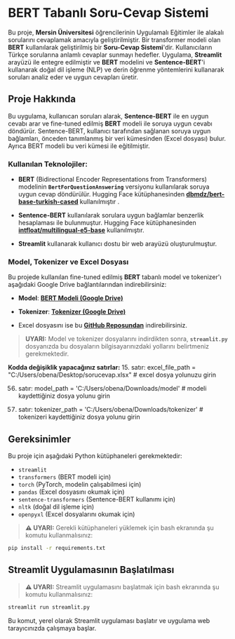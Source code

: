 # BERT Tabanlı Soru-Cevap Sistemi

Bu proje, **Mersin Üniversitesi** öğrencilerinin Uygulamalı Eğitimler ile alakalı sorularını cevaplamak amacıyla geliştirilmiştir. Bir transformer modeli olan **BERT** kullanılarak geliştirilmiş bir **Soru-Cevap Sistemi**'dir. Kullanıcıların Türkçe sorularına anlamlı cevaplar sunmayı hedefler. Uygulama, **Streamlit** arayüzü ile entegre edilmiştir ve **BERT** modelini ve **Sentence-BERT**'i kullanarak doğal dil işleme (NLP) ve derin öğrenme yöntemlerini kullanarak soruları analiz eder ve uygun cevapları üretir.

## Proje Hakkında

Bu uygulama, kullanıcan soruları alarak, **Sentence-BERT** ile en uygun cevabı arar ve fine-tuned edilmiş **BERT** modeli ile soruya uygun cevabı döndürür. Sentence-BERT, kullanıcı tarafından sağlanan soruya uygun bağlamları, önceden tanımlanmış bir veri kümesinden (Excel dosyası) bulur. Ayrıca BERT modeli bu veri kümesi ile eğitilmiştir.

### Kullanılan Teknolojiler:
- **BERT** (Bidirectional Encoder Representations from Transformers) modelinin **`BertForQuestionAnswering`** versiyonu kullanılarak soruya uygun cevap döndürülür. Hugging Face kütüphanesinden **[dbmdz/bert-base-turkish-cased](https://huggingface.co/dbmdz/bert-base-turkish-cased)** kullanılmıştır .

- **Sentence-BERT** kullanılarak sorulara uygun bağlamlar benzerlik hesaplaması ile bulunmuştur. Hugging Face kütüphanesinden **[intfloat/multilingual-e5-base](https://huggingface.co/intfloat/multilingual-e5-base)** kullanılmıştır.

- **Streamlit** kullanarak kullanıcı dostu bir web arayüzü oluşturulmuştur.

### Model, Tokenizer ve Excel Dosyası
Bu projede kullanılan fine-tuned edilmiş **BERT** tabanlı model ve tokenizer'ı aşağıdaki Google Drive bağlantılarından indirebilirsiniz:

- **Model**: **[BERT Modeli (Google Drive)](https://drive.google.com/drive/folders/1bX8aHRo9umipMLjKfuh_LRb9aS_jsQhf?usp=sharing)**
- **Tokenizer**: **[Tokenizer (Google Drive)](https://drive.google.com/drive/folders/1-8QdO_7GNxjatLmZG-S0FMHnT-hU7rPe?usp=sharing)**

- Excel dosyasını ise bu **[GitHub Reposundan](https://github.com/obenadak/obenadak-SoruCevaplamaMEU/blob/master/sorucevap.xlsx)** indirebilirsiniz.

> **UYARI:** Model ve tokenizer dosyalarını indirdikten sonra, **`streamlit.py`** dosyanızda bu dosyaların bilgisayarınızdaki yollarını belirtmeniz gerekmektedir.

**Kodda değişiklik yapacağınız satırlar:**
15. satır: 
excel_file_path = "C:/Users/obena/Desktop/sorucevap.xlsx"  # excel dosya yolunuzu girin 

56. satır:
model_path = 'C:/Users/obena/Downloads/model'  # modeli kaydettiğiniz dosya yolunu girin

57. satır:
tokenizer_path = 'C:/Users/obena/Downloads/tokenizer'  # tokenizeri kaydettiğiniz dosya yolunu girin

## Gereksinimler

Bu proje için aşağıdaki Python kütüphaneleri gerekmektedir:

- `streamlit`
- `transformers` (BERT modeli için)
- `torch` (PyTorch, modelin çalışabilmesi için)
- `pandas` (Excel dosyasını okumak için)
- `sentence-transformers` (Sentence-BERT kullanımı için)
- `nltk` (doğal dil işleme için)
- `openpyxl` (Excel dosyalarını okumak için)

> **⚠️ UYARI:** Gerekli kütüphaneleri yüklemek için bash ekranında şu komutu kullanmalısınız:

```bash
pip install -r requirements.txt
```

## Streamlit Uygulamasının Başlatılması

> **⚠️ UYARI:** Streamlit uygulamasını başlatmak için bash ekranında şu komutu kullanmalısınız:

```bash
streamlit run streamlit.py
```
Bu komut, yerel olarak Streamlit uygulaması başlatır ve uygulama web tarayıcınızda çalışmaya başlar.
